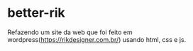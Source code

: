 # better-rik
 Refazendo um site da web que foi feito em wordpress(https://rikdesigner.com.br/) usando html, css e js.
